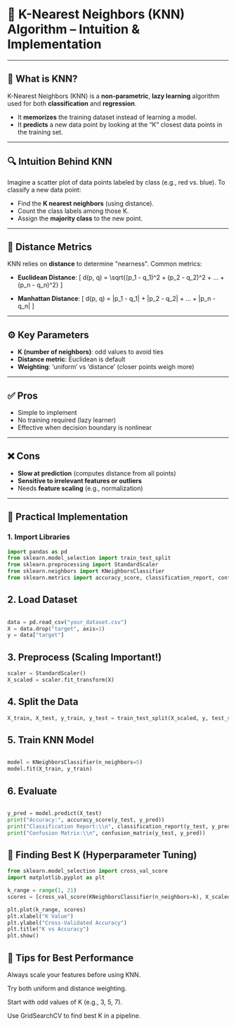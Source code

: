 # 📍 K-Nearest Neighbors (KNN) Algorithm – Intuition & Implementation

---

## 📌 What is KNN?

K-Nearest Neighbors (KNN) is a **non-parametric**, **lazy learning** algorithm used for both **classification** and **regression**.

- It **memorizes** the training dataset instead of learning a model.
- It **predicts** a new data point by looking at the “K” closest data points in the training set.

---

## 🔍 Intuition Behind KNN

Imagine a scatter plot of data points labeled by class (e.g., red vs. blue). To classify a new data point:
- Find the **K nearest neighbors** (using distance).
- Count the class labels among those K.
- Assign the **majority class** to the new point.

---

## 🧮 Distance Metrics

KNN relies on **distance** to determine "nearness". Common metrics:

- **Euclidean Distance**:
  \[
  d(p, q) = \sqrt{(p_1 - q_1)^2 + (p_2 - q_2)^2 + ... + (p_n - q_n)^2}
  \]

- **Manhattan Distance**:
  \[
  d(p, q) = |p_1 - q_1| + |p_2 - q_2| + ... + |p_n - q_n|
  \]

---

## ⚙️ Key Parameters

- **K (number of neighbors)**: odd values to avoid ties
- **Distance metric**: Euclidean is default
- **Weighting**: ‘uniform’ vs ‘distance’ (closer points weigh more)

---

## ✅ Pros
- Simple to implement
- No training required (lazy learner)
- Effective when decision boundary is nonlinear

---

## ❌ Cons
- **Slow at prediction** (computes distance from all points)
- **Sensitive to irrelevant features or outliers**
- Needs **feature scaling** (e.g., normalization)

---

## 🧪 Practical Implementation

### 1. Import Libraries
```python
import pandas as pd
from sklearn.model_selection import train_test_split
from sklearn.preprocessing import StandardScaler
from sklearn.neighbors import KNeighborsClassifier
from sklearn.metrics import accuracy_score, classification_report, confusion_matrix
```

## 2. Load Dataset
```python

data = pd.read_csv("your_dataset.csv")
X = data.drop("target", axis=1)
y = data["target"]
```
## 3. Preprocess (Scaling Important!)
```python
scaler = StandardScaler()
X_scaled = scaler.fit_transform(X)
```
## 4. Split the Data
```python
X_train, X_test, y_train, y_test = train_test_split(X_scaled, y, test_size=0.2, random_state=42)
```
## 5. Train KNN Model
```python

model = KNeighborsClassifier(n_neighbors=5)
model.fit(X_train, y_train)
```
## 6. Evaluate
```python

y_pred = model.predict(X_test)
print("Accuracy:", accuracy_score(y_test, y_pred))
print("Classification Report:\\n", classification_report(y_test, y_pred))
print("Confusion Matrix:\\n", confusion_matrix(y_test, y_pred))
```
## 🔧 Finding Best K (Hyperparameter Tuning)
```python
from sklearn.model_selection import cross_val_score
import matplotlib.pyplot as plt

k_range = range(1, 21)
scores = [cross_val_score(KNeighborsClassifier(n_neighbors=k), X_scaled, y, cv=5).mean() for k in k_range]

plt.plot(k_range, scores)
plt.xlabel("K Value")
plt.ylabel("Cross-Validated Accuracy")
plt.title("K vs Accuracy")
plt.show()
```
## 🎯 Tips for Best Performance
Always scale your features before using KNN.

Try both uniform and distance weighting.

Start with odd values of K (e.g., 3, 5, 7).

Use GridSearchCV to find best K in a pipeline.

